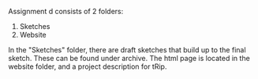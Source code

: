 Assignment d consists of 2 folders: <br>
1. Sketches <br>
2. Website <br>

In the "Sketches" folder, there are draft sketches that build up to the final sketch. These can be found under archive. The html page is located in the website folder, and a project description for tRip.
